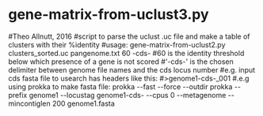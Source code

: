 # gene-matrix-from-uclust3.py
#Theo Allnutt, 2016 
#script to parse the uclust .uc file and make a table of clusters with their %identity 
#usage: gene-matrix-from-uclust2.py clusters_sorted.uc pangenome.txt 60 -cds- 
#60 is the identity threshold below which presence of a gene is not scored 
#'-cds-' is the chosen delimiter between genome file names and the cds locus number 
#e.g. input cds fasta file to usearch has headers like this: 
#>genome1-cds-_001 
#.e.g using prokka to make fasta file: prokka --fast --force --outdir prokka --prefix genome1 --locustag  genome1-cds- --cpus 0 --metagenome --mincontiglen 200 genome1.fasta
